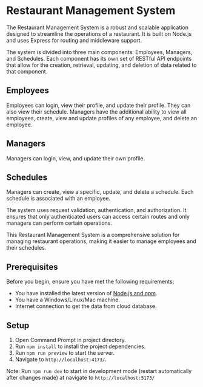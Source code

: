 # Restaurant Management System

The Restaurant Management System is a robust and scalable application designed to streamline the operations of a restaurant. It is built on Node.js and uses Express for routing and middleware support.

The system is divided into three main components: Employees, Managers, and Schedules. Each component has its own set of RESTful API endpoints that allow for the creation, retrieval, updating, and deletion of data related to that component.

## Employees

Employees can login, view their profile, and update their profile. They can also view their schedule. Managers have the additional ability to view all employees, create, view and update profiles of any employee, and delete an employee.

## Managers

Managers can login, view, and update their own profile.

## Schedules

Managers can create, view a specific, update, and delete a schedule. Each schedule is associated with an employee.

The system uses request validation, authentication, and authorization. It ensures that only authenticated users can access certain routes and only managers can perform certain operations.

This Restaurant Management System is a comprehensive solution for managing restaurant operations, making it easier to manage employees and their schedules.

## Prerequisites

Before you begin, ensure you have met the following requirements:

- You have installed the latest version of [Node.js and npm](https://nodejs.org/en/download/).
- You have a Windows/Linux/Mac machine.
- Internet connection to get the data from cloud database.

## Setup

1. Open Command Prompt in project directory.
2. Run `npm install` to install the project dependencies.
3. Run `npm run preview` to start the server.
4. Navigate to `http://localhost:4173/`.

Note: Run `npm run dev` to start in development mode (restart automatically after changes made) at navigate to `http://localhost:5173/`